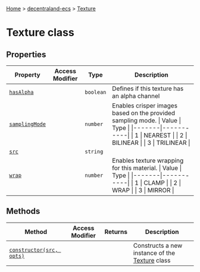 [Home](./index) &gt; [decentraland-ecs](./decentraland-ecs.md) &gt; [Texture](./decentraland-ecs.texture.md)

# Texture class

## Properties

|  Property | Access Modifier | Type | Description |
|  --- | --- | --- | --- |
|  [`hasAlpha`](./decentraland-ecs.texture.hasalpha.md) |  | `boolean` | Defines if this texture has an alpha channel |
|  [`samplingMode`](./decentraland-ecs.texture.samplingmode.md) |  | `number` | Enables crisper images based on the provided sampling mode. \| Value \| Type \| \|\-\-\-\-\-\--\|\-\-\-\-\-\-\-\-\---\| \| 1 \| NEAREST \| \| 2 \| BILINEAR \| \| 3 \| TRILINEAR \| |
|  [`src`](./decentraland-ecs.texture.src.md) |  | `string` |  |
|  [`wrap`](./decentraland-ecs.texture.wrap.md) |  | `number` | Enables texture wrapping for this material. \| Value \| Type \| \|\-\-\-\-\-\--\|\-\-\-\-\-\-\-\-\---\| \| 1 \| CLAMP \| \| 2 \| WRAP \| \| 3 \| MIRROR \| |

## Methods

|  Method | Access Modifier | Returns | Description |
|  --- | --- | --- | --- |
|  [`constructor(src, opts)`](./decentraland-ecs.texture.constructor.md) |  |  | Constructs a new instance of the [Texture](./decentraland-ecs.texture.md) class |

